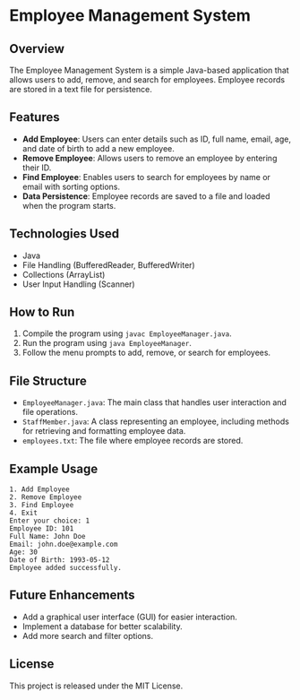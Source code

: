 # Employee Management System

## Overview
The Employee Management System is a simple Java-based application that allows users to add, remove, and search for employees. Employee records are stored in a text file for persistence.

## Features
- **Add Employee**: Users can enter details such as ID, full name, email, age, and date of birth to add a new employee.
- **Remove Employee**: Allows users to remove an employee by entering their ID.
- **Find Employee**: Enables users to search for employees by name or email with sorting options.
- **Data Persistence**: Employee records are saved to a file and loaded when the program starts.

## Technologies Used
- Java
- File Handling (BufferedReader, BufferedWriter)
- Collections (ArrayList)
- User Input Handling (Scanner)

## How to Run
1. Compile the program using `javac EmployeeManager.java`.
2. Run the program using `java EmployeeManager`.
3. Follow the menu prompts to add, remove, or search for employees.

## File Structure
- `EmployeeManager.java`: The main class that handles user interaction and file operations.
- `StaffMember.java`: A class representing an employee, including methods for retrieving and formatting employee data.
- `employees.txt`: The file where employee records are stored.

## Example Usage
```
1. Add Employee
2. Remove Employee
3. Find Employee
4. Exit
Enter your choice: 1
Employee ID: 101
Full Name: John Doe
Email: john.doe@example.com
Age: 30
Date of Birth: 1993-05-12
Employee added successfully.
```

## Future Enhancements
- Add a graphical user interface (GUI) for easier interaction.
- Implement a database for better scalability.
- Add more search and filter options.

## License
This project is released under the MIT License.